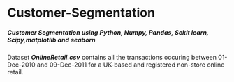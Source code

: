<h1><b>Customer-Segmentation</b></h1>
<h5>Customer Segmentation using Python, Numpy, Pandas, Sckit learn, Scipy,matplotlib and seaborn</h5>

Dataset ***OnlineRetail.csv*** contains all the transactions occuring between 01-Dec-2010 and 09-Dec-2011 for a UK-based and registered non-store online retail.
